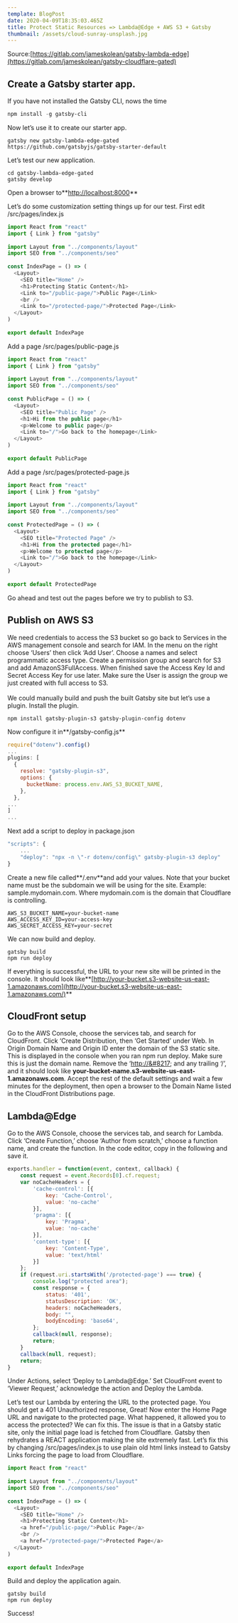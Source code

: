 ```yaml
---
template: BlogPost
date: 2020-04-09T18:35:03.465Z
title: Protect Static Resources => Lambda@Edge + AWS S3 + Gatsby
thumbnail: /assets/cloud-sunray-unsplash.jpg
---
```

Source:[https://gitlab.com/jameskolean/gatsby-lambda-edge](https://gitlab.com/jameskolean/gatsby-cloudflare-gated)

## Create a Gatsby starter app.

If you have not installed the Gatsby CLI, nows the time

```powershell
npm install -g gatsby-cli
```

Now let’s use it to create our starter app.

```shell
gatsby new gatsby-lambda-edge-gated https://github.com/gatsbyjs/gatsby-starter-default
```

Let’s test our new application.

```shell
cd gatsby-lambda-edge-gated
gatsby develop
```

Open a browser to**[http://localhost:8000](http://localhost:8000/)**

Let’s do some customization setting things up for our test. First edit /src/pages/index.js

```javascript
import React from "react"
import { Link } from "gatsby"
 
import Layout from "../components/layout"
import SEO from "../components/seo"
 
const IndexPage = () => (
  <Layout>
    <SEO title="Home" />
    <h1>Protecting Static Content</h1>
    <Link to="/public-page/">Public Page</Link>
    <br />
    <Link to="/protected-page/">Protected Page</Link>
  </Layout>
)
 
export default IndexPage
```

Add a page /src/pages/public-page.js

```javascript
import React from "react"
import { Link } from "gatsby"
 
import Layout from "../components/layout"
import SEO from "../components/seo"
 
const PublicPage = () => (
  <Layout>
    <SEO title="Public Page" />
    <h1>Hi from the public page</h1>
    <p>Welcome to public page</p>
    <Link to="/">Go back to the homepage</Link>
  </Layout>
)
 
export default PublicPage
```

Add a page /src/pages/protected-page.js

```javascript
import React from "react"
import { Link } from "gatsby"
 
import Layout from "../components/layout"
import SEO from "../components/seo"
 
const ProtectedPage = () => (
  <Layout>
    <SEO title="Protected Page" />
    <h1>Hi from the protected page</h1>
    <p>Welcome to protected page</p>
    <Link to="/">Go back to the homepage</Link>
  </Layout>
)
 
export default ProtectedPage
```

Go ahead and test out the pages before we try to publish to S3.

## Publish on AWS S3

We need credentials to access the S3 bucket so go back to Services in the AWS management console and search for IAM. In the menu on the right choose ‘Users’ then click ‘Add User’. Choose a names and select programmatic access type. Create a permission group and search for S3 and add AmazonS3FullAccess. When finished save the Access Key Id and Secret Access Key for use later. Make sure the User is assign the group we just created with full access to S3.\
\
We could manually build and push the built Gatsby site but let’s use a plugin. Install the plugin.

```shell
npm install gatsby-plugin-s3 gatsby-plugin-config dotenv
```

Now configure it in**/gatsby-config.js**

```javascript
require("dotenv").config()
...
plugins: [
  {
    resolve: "gatsby-plugin-s3",
    options: {
      bucketName: process.env.AWS_S3_BUCKET_NAME,
    },
  },
...
]
...
```

Next add a script to deploy in package.json

```javascript
"scripts": {
    ...
    "deploy": "npx -n \"-r dotenv/config\" gatsby-plugin-s3 deploy"
}
```

Create a new file called**/.env**and add your values. Note that your bucket name must be the subdomain we will be using for the site. Example: sample.mydomain.com. Where mydomain.com is the domain that Cloudflare is controlling.

```properties
AWS_S3_BUCKET_NAME=your-bucket-name
AWS_ACCESS_KEY_ID=your-access-key
AWS_SECRET_ACCESS_KEY=your-secret
```

We can now build and deploy.

```shell
gatsby build
npm run deploy
```

If everything is successful, the URL to your new site will be printed in the console. It should look like**[http://your-bucket.s3-website-us-east-1.amazonaws.com](http://your-bucket.s3-website-us-east-1.amazonaws.com/)**

## CloudFront setup

Go to the AWS Console, choose the services tab, and search for CloudFront. Click ‘Create Distribution, then ‘Get Started’ under Web. In Origin Domain Name and Origin ID enter the domain of the S3 static site. This is displayed in the console when you ran npm run deploy. Make sure this is just the domain name. Remove the ‘[http://&#8217](http://%26/#8217); and any trailing ‘/’, and it should look like **your-bucket-name.s3-website-us-east-1.amazonaws.com**. Accept the rest of the default settings and wait a few minutes for the deployment, then open a browser to the Domain Name listed in the CloudFront Distributions page.

## Lambda@Edge

Go to the AWS Console, choose the services tab, and search for Lambda.\
Click ‘Create Function,’ choose ‘Author from scratch,’ choose a function name, and create the function. In the code editor, copy in the following and save it.

```javascript
exports.handler = function(event, context, callback) {
    const request = event.Records[0].cf.request;
    var noCacheHeaders = {
        'cache-control': [{
            key: 'Cache-Control',
            value: 'no-cache'
        }],
        'pragma': [{
            key: 'Pragma',
            value: 'no-cache'
        }],
        'content-type': [{
            key: 'Content-Type',
            value: 'text/html'
        }]
    };
    if (request.uri.startsWith('/protected-page') === true) {
        console.log("protected area");
        const response = {
            status: '401',
            statusDescription: 'OK',
            headers: noCacheHeaders,
            body: "",
            bodyEncoding: 'base64',  
        };
        callback(null, response);
        return;
    }
    callback(null, request);
    return;
}
```

Under Actions, select ‘Deploy to Lambda@Edge.’ Set CloudFront event to ‘Viewer Request,’ acknowledge the action and Deploy the Lambda.

Let’s test our Lambda by entering the URL to the protected page. You should get a 401 Unauthorized response, Great! Now enter the Home Page URL and navigate to the protected page. What happened, it allowed you to access the protected? We can fix this. The issue is that in a Gatsby static site, only the initial page load is fetched from Cloudflare. Gatsby then rehydrates a REACT application making the site extremely fast. Let’s fix this by changing /src/pages/index.js to use plain old html links instead to Gatsby Links forcing the page to load from Cloudflare.

```javascript
import React from "react"
 
import Layout from "../components/layout"
import SEO from "../components/seo"
 
const IndexPage = () => (
  <Layout>
    <SEO title="Home" />
    <h1>Protecting Static Content</h1>
    <a href="/public-page/">Public Page</a>
    <br />
    <a href="/protected-page/">Protected Page</a>
  </Layout>
)
 
export default IndexPage
```

Build and deploy the application again.

```shell
gatsby build
npm run deploy
```

Success!
